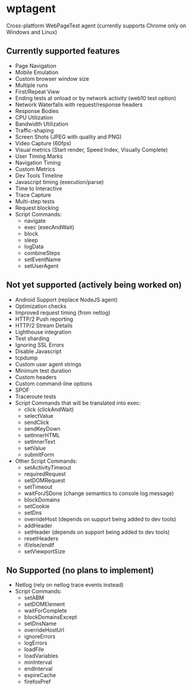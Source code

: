 # wptagent
Cross-platform WebPageTest agent (currently supports Chrome only on Windows and Linux)

## Currently supported features
* Page Navigation
* Mobile Emulation
* Custom browser window size
* Multiple runs
* First/Repeat View
* Ending tests at onload or by network activity (web10 test option)
* Network Waterfalls with request/response headers
* Response Bodies
* CPU Utilization
* Bandwidth Utilization
* Traffic-shaping
* Screen Shots (JPEG with quality and PNG)
* Video Capture (60fps)
* Visual metrics (Start render, Speed Index, Visually Complete)
* User Timing Marks
* Navigation Timing
* Custom Metrics
* Dev Tools Timeline
* Javascript timing (execution/parse)
* Time to Interactive
* Trace Capture
* Multi-step tests
* Request blocking
* Script Commands:
    * navigate
    * exec (execAndWait)
    * block
    * sleep
    * logData
    * combineSteps
    * setEventName
    * setUserAgent

## Not yet supported (actively being worked on)
* Android Support (replace NodeJS agent)
* Optimization checks
* Improved request timing (from netlog)
* HTTP/2 Push reporting
* HTTP/2 Stream Details
* Lighthouse integration
* Test sharding
* Ignoring SSL Errors
* Disable Javascript
* tcpdump
* Custom user agent strings
* Minimum test duration
* Custom headers
* Custom command-line options
* SPOF
* Traceroute tests
* Script Commands that will be translated into exec:
    * click (clickAndWait)
    * selectValue
    * sendClick
    * sendKeyDown
    * setInnerHTML
    * setInnerText
    * setValue
    * submitForm
* Other Script Commands:
    * setActivityTimeout
    * requiredRequest
    * setDOMRequest
    * setTimeout
    * waitForJSDone (change semantics to console log message)
    * blockDomains
    * setCookie
    * setDns
    * overrideHost (depends on support being added to dev tools)
    * addHeader
    * setHeader (depends on support being added to dev tools)
    * resetHeaders
    * if/else/endif
    * setViewportSize

## No Supported (no plans to implement)
* Netlog (rely on netlog trace events instead)
* Script Commands:
    * setABM
    * setDOMElement
    * waitForComplete
    * blockDomainsExcept
    * setDnsName
    * overrideHostUrl
    * ignoreErrors
    * logErrors
    * loadFile
    * loadVariables
    * minInterval
    * endInterval
    * expireCache
    * firefoxPref
